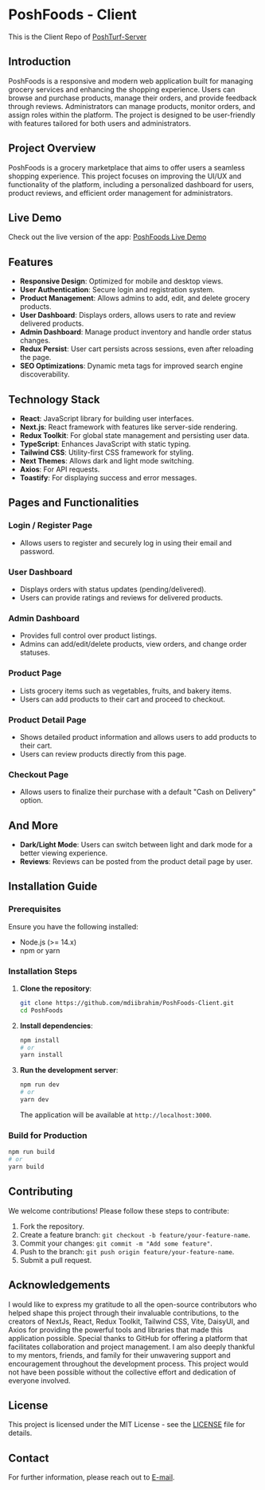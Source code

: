 # PoshFoods - Client

This is the Client Repo of [PoshTurf-Server](https://github.com/mdiibrahim/PoshFoods-server)

## Introduction

PoshFoods is a responsive and modern web application built for managing grocery services and enhancing the shopping experience. Users can browse and purchase products, manage their orders, and provide feedback through reviews. Administrators can manage products, monitor orders, and assign roles within the platform. The project is designed to be user-friendly with features tailored for both users and administrators.

## Project Overview

PoshFoods is a grocery marketplace that aims to offer users a seamless shopping experience. This project focuses on improving the UI/UX and functionality of the platform, including a personalized dashboard for users, product reviews, and efficient order management for administrators.

## Live Demo

Check out the live version of the app: [PoshFoods Live Demo](https://poshfoods.vercel.app/)

## Features

- **Responsive Design**: Optimized for mobile and desktop views.
- **User Authentication**: Secure login and registration system.
- **Product Management**: Allows admins to add, edit, and delete grocery products.
- **User Dashboard**: Displays orders, allows users to rate and review delivered products.
- **Admin Dashboard**: Manage product inventory and handle order status changes.
- **Redux Persist**: User cart persists across sessions, even after reloading the page.
- **SEO Optimizations**: Dynamic meta tags for improved search engine discoverability.

## Technology Stack

- **React**: JavaScript library for building user interfaces.
- **Next.js**: React framework with features like server-side rendering.
- **Redux Toolkit**: For global state management and persisting user data.
- **TypeScript**: Enhances JavaScript with static typing.
- **Tailwind CSS**: Utility-first CSS framework for styling.
- **Next Themes**: Allows dark and light mode switching.
- **Axios**: For API requests.
- **Toastify**: For displaying success and error messages.

## Pages and Functionalities

### Login / Register Page

- Allows users to register and securely log in using their email and password.

### User Dashboard

- Displays orders with status updates (pending/delivered).
- Users can provide ratings and reviews for delivered products.

### Admin Dashboard

- Provides full control over product listings.
- Admins can add/edit/delete products, view orders, and change order statuses.

### Product Page

- Lists grocery items such as vegetables, fruits, and bakery items.
- Users can add products to their cart and proceed to checkout.

### Product Detail Page

- Shows detailed product information and allows users to add products to their cart.
- Users can review products directly from this page.

### Checkout Page

- Allows users to finalize their purchase with a default "Cash on Delivery" option.

## And More

- **Dark/Light Mode**: Users can switch between light and dark mode for a better viewing experience.
- **Reviews**: Reviews can be posted from the product detail page by user.

## Installation Guide

### Prerequisites

Ensure you have the following installed:

- Node.js (>= 14.x)
- npm or yarn

### Installation Steps

1. **Clone the repository**:
   ```bash
   git clone https://github.com/mdiibrahim/PoshFoods-Client.git
   cd PoshFoods
   ```
2. **Install dependencies**:
   ```bash
   npm install
   # or
   yarn install
   ```
3. **Run the development server**:
   ```bash
   npm run dev
   # or
   yarn dev
   ```
   The application will be available at `http://localhost:3000`.

### Build for Production

```bash
npm run build
# or
yarn build
```

## Contributing

We welcome contributions! Please follow these steps to contribute:

1. Fork the repository.
2. Create a feature branch: `git checkout -b feature/your-feature-name`.
3. Commit your changes: `git commit -m "Add some feature"`.
4. Push to the branch: `git push origin feature/your-feature-name`.
5. Submit a pull request.

## Acknowledgements

I would like to express my gratitude to all the open-source contributors who helped shape this project through their invaluable contributions, to the creators of NextJs, React, Redux Toolkit, Tailwind CSS, Vite, DaisyUI, and Axios for providing the powerful tools and libraries that made this application possible. Special thanks to GitHub for offering a platform that facilitates collaboration and project management. I am also deeply thankful to my mentors, friends, and family for their unwavering support and encouragement throughout the development process. This project would not have been possible without the collective effort and dedication of everyone involved.

## License

This project is licensed under the MIT License - see the [LICENSE](LICENSE.txt) file for details.

## Contact

For further information, please reach out to [E-mail](mailto:mdiibrahim549@gmail.com).
